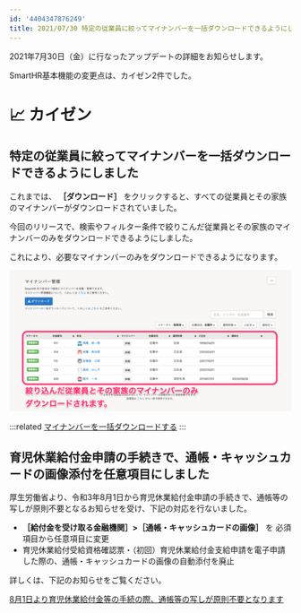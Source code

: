 ```yaml
---
id: '4404347876249'
title: 2021/07/30 特定の従業員に絞ってマイナンバーを一括ダウンロードできるようにしました 他1件
---
```

2021年7月30日（金）に行なったアップデートの詳細をお知らせします。

SmartHR基本機能の変更点は、カイゼン2件でした。

# 📈 カイゼン

## 特定の従業員に絞ってマイナンバーを一括ダウンロードできるようにしました

これまでは、 **［ダウンロード］** をクリックすると、すべての従業員とその家族のマイナンバーがダウンロードされていました。

今回のリリースで、検索やフィルター条件で絞りこんだ従業員とその家族のマイナンバーのみをダウンロードできるようにしました。

これにより、必要なマイナンバーのみをダウンロードできるようになります。

![](./img_01.png)

:::related
[マイナンバーを一括ダウンロードする](https://knowledge.smarthr.jp/hc/ja/articles/360026106654)
:::

## 育児休業給付金申請の手続きで、通帳・キャッシュカードの画像添付を任意項目にしました

厚生労働省より、令和3年8月1日から育児休業給付金申請の手続きで、通帳等の写しが原則不要となるお知らせを受け、下記の対応を行ないました。

-  **［給付金を受け取る金融機関］>［通帳・キャッシュカードの画像］** を 必須項目から任意項目に変更
- 育児休業給付受給資格確認票・（初回）育児休業給付金支給申請を電子申請した際の、通帳・キャッシュカードの画像の自動添付を廃止
    

詳しくは、下記のお知らせをご覧ください。

[8月1日より育児休業給付金等の手続の際、通帳等の写しが原則不要となります](https://smarthr.jp/update/26916)
